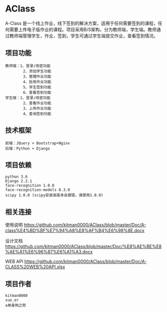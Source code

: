 # AClass
A-Class 是一个线上作业，线下签到的解决方案，适用于任何需要签到的课程，任何需要上传电子版作业的课程。项目采用B/S架构，分为教师端，学生端。教师通过教师端管理学生，作业，签到，学生可通过学生端提交作业，查看签到情况。

## 项目功能
	教师端：1、登录/改密功能
			2、添加学生功能
			3、管理作业功能
			4、批改作业功能
			5、学生签到功能
			6、查看签到功能
	学生端：1、登录/改密功能
			2、查看作业功能
			3、上传作业功能
			4、查询签到功能

## 技术框架
	前端：JQuery + Bootstrap+Nginx
	后端：Python + Django
	
## 项目依赖
	python 3.6
	Django 2.2.1
	face-recognition 1.0.0
	face-recognition-models 0.3.0
	scipy 1.0.0 (scipy安装高版本会报错，请使用1.0.0)
	
## 相关连接
  使用说明 https://github.com/kitman0000/AClass/blob/master/Doc/A-class%E4%BD%BF%E7%94%A8%E8%AF%B4%E6%98%8E.docx
  
  设计文档 https://github.com/kitman0000/AClass/blob/master/Doc/%E8%AE%BE%E8%AE%A1%E6%96%87%E6%A1%A3.docx
  
  WEB API https://github.com/kitman0000/AClass/blob/master/Doc/A-CLASS%20WEB%20API.xlsx
	
## 项目作者
	kitman0000
	suo_er
	a单身狗之怒

